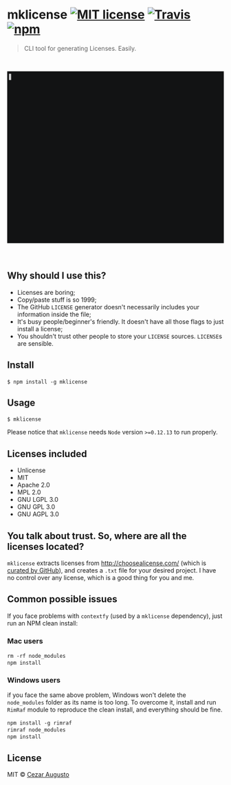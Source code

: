 # mklicense [![MIT license](https://img.shields.io/badge/mit-license-orange.svg)](https://opensource.org/licenses/MIT) [![Travis](https://img.shields.io/travis/cezaraugusto/mklicense.svg)](http://github.com/cezaraugusto/mklicense) [![npm](https://img.shields.io/npm/dt/express.svg?maxAge=2592000)](https://www.npmjs.com/package/mklicense)

> CLI tool for generating Licenses. Easily.

<br>
<p align="center"><img src="demo.gif" width="640" height="400"></p>
<br>

## Why should I use this?

* Licenses are boring;
* Copy/paste stuff is so 1999;
* The GitHub `LICENSE` generator doesn't necessarily includes your information inside the file;
* It's busy people/beginner's friendly. It doesn't have all those flags to just install a license;
* You shouldn't trust other people to store your `LICENSE` sources. `LICENSE`s are sensible.

## Install

```
$ npm install -g mklicense
```


## Usage

```
$ mklicense
```

Please notice that `mklicense` needs `Node` version `>=0.12.13` to run properly.


## Licenses included

* Unlicense
* MIT
* Apache 2.0
* MPL 2.0
* GNU LGPL 3.0
* GNU GPL 3.0
* GNU AGPL 3.0


## You talk about trust. So, where are all the licenses located?

`mklicense` extracts licenses from http://choosealicense.com/ (which is [curated by GitHub](http://choosealicense.com/about/)), and creates a `.txt` file for your desired project. I have no control over any license, which is a good thing for you and me.


## Common possible issues


If you face problems with `contextfy` (used by a `mklicense` dependency), just run an NPM clean install:


### Mac users

```
rm -rf node_modules
npm install
```


### Windows users

if you face the same above problem, Windows won't delete the `node_modules` folder as its name is too long. To overcome it, install and run `RimRaf` module to reproduce the clean install, and everything should be fine.

```
npm install -g rimraf
rimraf node_modules
npm install
```


## License

MIT © [Cezar Augusto](http://cezaraugusto.net)
